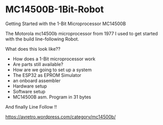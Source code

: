 # MC14500B-1Bit-Robot
Getting Started with the 1-Bit Microprocessor MC14500B

The Motorola mc14500b microprocessor from 1977
I used to get started with the build
line-following Robot.

What does this look like??

- How does a 1-Bit microprocessor work
- Are parts still available?
- How are we going to set up a system
- The ESP32 as EPROM Simulator
- an onboard assembler
- Hardware setup
- Software setup
- MC14500B asm. Program in 31 bytes

And finally Line Follow !!

https://avretro.wordpress.com/category/mc14500b/
